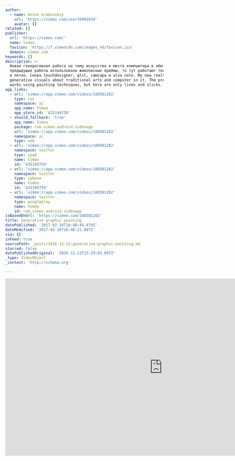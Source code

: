 ```yaml
---
author:
  - name: Anton Grabovskiy
    url: 'https://vimeo.com/user16902659'
    avatar: {}
related: []
publisher:
  url: 'https://vimeo.com/'
  name: Vimeo
  favicon: 'https://f.vimeocdn.com/images_v6/favicon.ico'
  domain: vimeo.com
keywords: []
description: >-
  Новая генеративная работа на тему искусства и места компьютера в нём. Если
  предыдущие работы использовали живописные приёмы, то тут работают только линия
  и пятно. Снова touchdesigner, glsl, самсара и alva noto. My new realtime
  generative visuals about traditional arts and computer in it. The previous
  works using painting techniques, but here are only lines and slicks.
app_links:
  - url: 'vimeo://app.vimeo.com/videos/188581282'
    type: ios
    namespace: ai
    app_name: Vimeo
    app_store_id: '425194759'
  - should_fallback: 'true'
    app_name: Vimeo
    package: com.vimeo.android.videoapp
    url: 'vimeo://app.vimeo.com/videos/188581282'
    namespace: ai
    type: web
  - url: 'vimeo://app.vimeo.com/videos/188581282'
    namespace: twitter
    type: ipad
    name: Vimeo
    id: '425194759'
  - url: 'vimeo://app.vimeo.com/videos/188581282'
    namespace: twitter
    type: iphone
    name: Vimeo
    id: '425194759'
  - url: 'vimeo://app.vimeo.com/videos/188581282'
    namespace: twitter
    type: googleplay
    name: Vimeo
    id: com.vimeo.android.videoapp
isBasedOnUrl: 'https://vimeo.com/188581282'
title: Generative graphic painting
datePublished: '2017-02-16T16:48:45.879Z'
dateModified: '2017-02-16T16:48:21.897Z'
via: {}
inFeed: true
sourcePath: _posts/2016-12-13-generative-graphic-painting.md
starred: false
datePublishedOriginal: '2016-12-13T15:29:03.897Z'
_type: VideoObject
_context: 'http://schema.org'

---
```

<iframe src="https://cdn.embedly.com/widgets/media.html?src=https%3A%2F%2Fplayer.vimeo.com%2Fvideo%2F188581282&amp;url=https%3A%2F%2Fvimeo.com%2F188581282&amp;image=https%3A%2F%2Fi.vimeocdn.com%2Fvideo%2F598632238_1280.jpg&amp;key=b7d04c9b404c499eba89ee7072e1c4f7&amp;type=text%2Fhtml&amp;schema=vimeo" width="1000" height="563" scrolling="no" frameborder="0" allowfullscreen="" style=""></iframe>